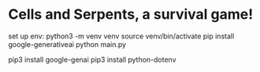 # Cells and Serpents, a survival game!

set up env:
python3 -m venv venv
source venv/bin/activate
pip install google-generativeai
python main.py

pip3 install google-genai
pip3 install python-dotenv
